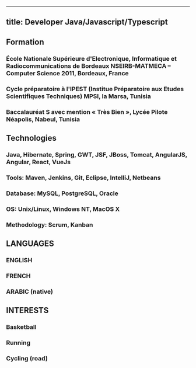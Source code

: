 

---
title: Developer Java/Javascript/Typescript
---

## Formation

### École Nationale Supérieure d'Electronique, Informatique et Radiocommunications de Bordeaux  NSEIRB-MATMECA – Computer Science 2011, Bordeaux, France

### Cycle préparatoire à l'IPEST (Institue Préparatoire aux Etudes Scientifiques Techniques) MPSI, la Marsa, Tunisia

### Baccalauréat S avec mention « Très Bien », Lycée Pilote Néapolis, Nabeul, Tunisia



## Technologies

### Java, Hibernate, Spring, GWT, JSF, JBoss, Tomcat, AngularJS, Angular, React, VueJs

### Tools: Maven, Jenkins, Git, Eclipse, IntelliJ, Netbeans

### Database: MySQL, PostgreSQL, Oracle

### OS: Unix/Linux, Windows NT, MacOS X

### Methodology: Scrum, Kanban


## LANGUAGES

###	ENGLISH
### FRENCH
### ARABIC (native)


## INTERESTS
### Basketball
### Running
### Cycling (road)
